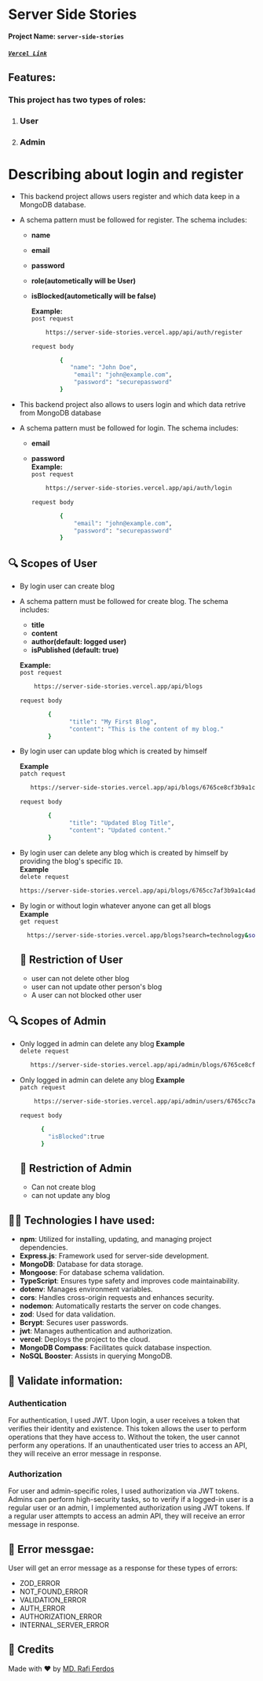 # **Server Side Stories**

**Project Name: `server-side-stories`**

##### [`Vercel Link`](https://server-side-stories.vercel.app/)

## Features:

### This project has two types of roles:

1.  ### User
2.  ### Admin

# Describing about login and register

- This backend project allows users register and which data keep in a MongoDB database.
- A schema pattern must be followed for register. The schema includes:

  - **name**
  - **email**
  - **password**
  - **role(autometically will be User)**
  - **isBlocked(autometically will be false)**

    **Example:**  
     `post request`

    ```bash
        https://server-side-stories.vercel.app/api/auth/register
    ```

    `request body`

    ```bash
            {
               "name": "John Doe",
                "email": "john@example.com",
                "password": "securepassword"
            }
    ```

- This backend project also allows to users login and which data retrive from MongoDB database
- A schema pattern must be followed for login. The schema includes:

  - **email**
  - **password**  
    **Example:**  
     `post request`

    ```bash
        https://server-side-stories.vercel.app/api/auth/login
    ```

    `request body`

    ```bash
            {
                "email": "john@example.com",
                "password": "securepassword"
            }
    ```

## 🔍 Scopes of User

- By login user can create blog
- A schema pattern must be followed for create blog. The schema includes:

  - **title**
  - **content**
  - **author(default: logged user)**
  - **isPublished (default: true)**

  **Example:**  
   `post request`

  ```bash
      https://server-side-stories.vercel.app/api/blogs
  ```

  `request body`

  ```bash
          {
                "title": "My First Blog",
                "content": "This is the content of my blog."
          }
  ```

- By login user can update blog which is created by himself

  **Example**  
   `patch request`

  ```bash
     https://server-side-stories.vercel.app/api/blogs/6765ce8cf3b9a1c4ad03021e
  ```

  `request body`

  ```bash
          {
                "title": "Updated Blog Title",
                "content": "Updated content."
          }
  ```

- By login user can delete any blog which is created by himself by providing the blog's specific `ID`.  
   **Example**  
   `delete request`

  ```bash
  https://server-side-stories.vercel.app/api/blogs/6765cc7af3b9a1c4ad030216
  ```

- By login or without login whatever anyone can get all blogs  
  **Example**  
   `get request`

  ```bash
    https://server-side-stories.vercel.app/blogs?search=technology&sortBy=createdAt&sortOrder=desc&filter=60b8f42f9c2a3c9b7cbd4f18
  ```

  ## 🚫 Restriction of User

  - user can not delete other blog
  - user can not update other person's blog
  - A user can not blocked other user

## 🔍 Scopes of Admin

- Only logged in admin can delete any blog
  **Example**  
   `delete request`

  ```bash
     https://server-side-stories.vercel.app/api/admin/blogs/6765ce8cf3b9a1c4ad03021e
  ```

- Only logged in admin can delete any blog
  **Example**  
   `patch request`

  ```bash
      https://server-side-stories.vercel.app/api/admin/users/6765cc7af3b9a1c4ad030216/block
  ```

  `request body`

  ```bash
        {
          "isBlocked":true
        }
  ```

  ## 🚫 Restriction of Admin

  - Can not create blog
  - can not update any blog

## 🦸‍♂️ Technologies I have used:

- **npm**: Utilized for installing, updating, and managing project dependencies.
- **Express.js**: Framework used for server-side development.
- **MongoDB**: Database for data storage.
- **Mongoose**: For database schema validation.
- **TypeScript**: Ensures type safety and improves code maintainability.
- **dotenv**: Manages environment variables.
- **cors**: Handles cross-origin requests and enhances security.
- **nodemon**: Automatically restarts the server on code changes.
- **zod**: Used for data validation.
- **Bcrypt**: Secures user passwords.
- **jwt**: Manages authentication and authorization.
- **vercel**: Deploys the project to the cloud.
- **MongoDB Compass**: Facilitates quick database inspection.
- **NoSQL Booster**: Assists in querying MongoDB.

## 🏹 Validate information:

### Authentication

For authentication, I used JWT. Upon login, a user receives a token that verifies their identity and existence. This token allows the user to perform operations that they have access to. Without the token, the user cannot perform any operations. If an unauthenticated user tries to access an API, they will receive an error message in response.

### Authorization

For user and admin-specific roles, I used authorization via JWT tokens. Admins can perform high-security tasks, so to verify if a logged-in user is a regular user or an admin, I implemented authorization using JWT tokens. If a regular user attempts to access an admin API, they will receive an error message in response.

## 📢 Error messgae:

User will get an error message as a response for these types of errors:

- ZOD_ERROR
- NOT_FOUND_ERROR
- VALIDATION_ERROR
- AUTH_ERROR
- AUTHORIZATION_ERROR
- INTERNAL_SERVER_ERROR

<!-- credits -->

## 🙏 Credits

Made with ❤️ by [MD. Rafi Ferdos](github.com/rafiferdos)
